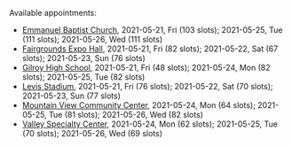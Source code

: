 Available appointments:

* [Emmanuel Baptist Church](https://schedulecare.sccgov.org/mychartprd/SignupAndSchedule/EmbeddedSchedule?id=132871&vt=1277&dept=101064006), 2021-05-21, Fri (103 slots); 2021-05-25, Tue (111 slots); 2021-05-26, Wed (111 slots)
* [Fairgrounds Expo Hall](https://schedulecare.sccgov.org/mychartprd/SignupAndSchedule/EmbeddedSchedule?id=132726&vt=1277&dept=101064002), 2021-05-21, Fri (82 slots); 2021-05-22, Sat (67 slots); 2021-05-23, Sun (76 slots)
* [Gilroy High School](https://schedulecare.sccgov.org/mychartprd/SignupAndSchedule/EmbeddedSchedule?id=132980&vt=1277&dept=101064008), 2021-05-21, Fri (48 slots); 2021-05-24, Mon (82 slots); 2021-05-25, Tue (82 slots)
* [Levis Stadium](https://schedulecare.sccgov.org/mychartprd/SignupAndSchedule/EmbeddedSchedule?id=132723&vt=1277&dept=101064004), 2021-05-21, Fri (76 slots); 2021-05-22, Sat (70 slots); 2021-05-23, Sun (77 slots)
* [Mountain View Community Center](https://schedulecare.sccgov.org/mychartprd/SignupAndSchedule/EmbeddedSchedule?id=132472&vt=1277&dept=101064001), 2021-05-24, Mon (64 slots); 2021-05-25, Tue (81 slots); 2021-05-26, Wed (82 slots)
* [Valley Specialty Center](https://schedulecare.sccgov.org/mychartprd/SignupAndSchedule/EmbeddedSchedule?id=132277&vt=1277&dept=101001072), 2021-05-24, Mon (62 slots); 2021-05-25, Tue (70 slots); 2021-05-26, Wed (69 slots)
